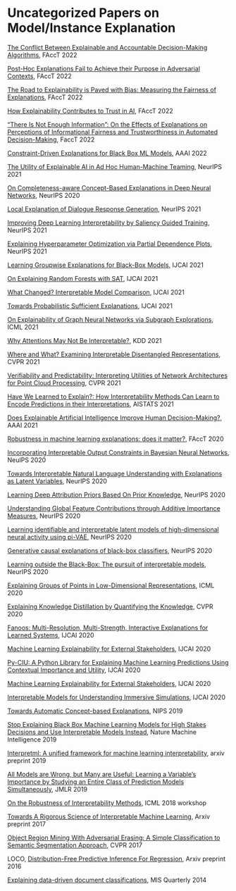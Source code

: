 # Uncategorized Papers on Model/Instance Explanation

[The Conflict Between Explainable and Accountable Decision-Making Algorithms](https://facctconference.org/static/pdfs_2022/facct22-162.pdf), FAccT 2022

[Post-Hoc Explanations Fail to Achieve their Purpose in Adversarial Contexts](https://facctconference.org/static/pdfs_2022/facct22-73.pdf), FAccT 2022

[The Road to Explainability is Paved with Bias: Measuring the Fairness of Explanations](https://facctconference.org/static/pdfs_2022/facct22-97.pdf), FAccT 2022

[How Explainability Contributes to Trust in AI](https://facctconference.org/static/pdfs_2022/facct22-117.pdf), FAccT 2022

[“There Is Not Enough Information”: On the Effects of Explanations on Perceptions of Informational Fairness and Trustworthiness in Automated Decision-Making](https://facctconference.org/static/pdfs_2022/facct22-130.pdf), FaccT 2022

[Constraint-Driven Explanations for Black Box ML Models](https://www.comp.nus.edu.sg/~meel/Papers/aaai22-snimsv.pdf), AAAI 2022

[The Utility of Explainable AI in Ad Hoc Human-Machine Teaming](https://proceedings.neurips.cc/paper/2021/file/05d74c48b5b30514d8e9bd60320fc8f6-Paper.pdf), NeurIPS 2021

[On Completeness-aware Concept-Based Explanations in Deep Neural Networks](https://proceedings.neurips.cc/paper/2020/file/ecb287ff763c169694f682af52c1f309-Paper.pdf), NeurIPS 2020

[Local Explanation of Dialogue Response Generation](https://arxiv.org/abs/2106.06528), NeurIPS 2021

[Improving Deep Learning Interpretability by Saliency Guided Training](https://openreview.net/pdf?id=x4zs7eC-BsI), NeurIPS 2021

[Explaining Hyperparameter Optimization via Partial Dependence Plots](https://arxiv.org/abs/2111.04820), NeurIPS 2021

[Learning Groupwise Explanations for Black-Box Models](https://www.ijcai.org/proceedings/2021/0330.pdf), IJCAI 2021

[On Explaining Random Forests with SAT](https://www.ijcai.org/proceedings/2021/0356.pdf), IJCAI 2021

[What Changed? Interpretable Model Comparison](https://www.ijcai.org/proceedings/2021/0393.pdf), IJCAI 2021

[Towards Probabilistic Sufficient Explanations](http://starai.cs.ucla.edu/papers/WangXXAI20.pdf), IJCAI 2021

[On Explainability of Graph Neural Networks via Subgraph Explorations](https://arxiv.org/pdf/2102.05152.pdf), ICML 2021

[Why Attentions May Not Be Interpretable?](https://arxiv.org/abs/2006.05656), KDD 2021

[Where and What? Examining Interpretable Disentangled Representations](https://openaccess.thecvf.com/content/CVPR2021/papers/Zhu_Where_and_What_Examining_Interpretable_Disentangled_Representations_CVPR_2021_paper.pdf), CVPR 2021

[Verifiability and Predictability: Interpreting Utilities of Network Architectures
for Point Cloud Processing](https://openaccess.thecvf.com/content/CVPR2021/papers/Shen_Verifiability_and_Predictability_Interpreting_Utilities_of_Network_Architectures_for_Point_CVPR_2021_paper.pdf), CVPR 2021

[Have We Learned to Explain?: How Interpretability Methods Can Learn to Encode Predictions in their Interpretations](https://arxiv.org/abs/2103.01890), AISTATS 2021

[Does Explainable Artificial Intelligence Improve Human Decision-Making?](https://arxiv.org/abs/2006.11194), AAAI 2021

[Robustness in machine learning explanations: does it matter?](https://dl.acm.org/doi/abs/10.1145/3351095.3372836), FAccT 2020

[Incorporating Interpretable Output Constraints in Bayesian Neural Networks](https://arxiv.org/abs/2010.10969), NeuIPS 2020

[Towards Interpretable Natural Language Understanding with Explanations as Latent Variables](https://arxiv.org/abs/2011.05268), NeurIPS 2020

[Learning Deep Attribution Priors Based On Prior Knowledge](https://arxiv.org/abs/1912.10065), NeurIPS 2020

[Understanding Global Feature Contributions through Additive Importance Measures](https://arxiv.org/abs/2004.00668), NeurIPS 2020

[Learning identifiable and interpretable latent models of high-dimensional neural activity using pi-VAE](https://arxiv.org/abs/2011.04798), NeurIPS 2020

[Generative causal explanations of black-box classifiers](https://arxiv.org/abs/2006.13913), NeurIPS 2020

[Learning outside the Black-Box: The pursuit of interpretable models](https://proceedings.neurips.cc//paper/2020/file/ce758408f6ef98d7c7a7b786eca7b3a8-Paper.pdf), NeurIPS 2020

[Explaining Groups of Points in Low-Dimensional Representations](https://arxiv.org/pdf/2003.01640.pdf), ICML 2020

[Explaining Knowledge Distillation by Quantifying the Knowledge](https://openaccess.thecvf.com/content_CVPR_2020/papers/Cheng_Explaining_Knowledge_Distillation_by_Quantifying_the_Knowledge_CVPR_2020_paper.pdf), CVPR 2020

[Fanoos: Multi-Resolution, Multi-Strength, Interactive Explanations for Learned Systems](https://arxiv.org/pdf/2006.12453.pdf), IJCAI 2020

[Machine Learning Explainability for External Stakeholders](https://arxiv.org/abs/2007.05408), IJCAI 2020

[Py-CIU: A Python Library for Explaining Machine Learning Predictions Using Contextual Importance and Utility](https://www.researchgate.net/publication/344154017_Py-CIU_A_Python_Library_for_Explaining_Machine_Learning_Predictions_Using_Contextual_Importance_and_Utility), IJCAI 2020

[Machine Learning Explainability for External Stakeholders](https://arxiv.org/abs/2007.05408), IJCAI 2020

[Interpretable Models for Understanding Immersive Simulations](https://www.ijcai.org/Proceedings/2020/0321.pdf), IJCAI 2020

[Towards Automatic Concept-based Explanations](https://arxiv.org/pdf/1902.03129.pdf), NIPS 2019

[Stop Explaining Black Box Machine Learning Models for High Stakes Decisions and Use Interpretable Models Instead](https://arxiv.org/pdf/1811.10154.pdf), Nature Machine Intelligence 2019

[Interpretml: A unified framework for machine learning interpretability](https://arxiv.org/abs/1909.09223), arxiv preprint 2019

[All Models are Wrong, but Many are Useful: Learning a Variable’s Importance by Studying an Entire Class of Prediction Models Simultaneously](https://arxiv.org/pdf/1801.01489.pdf), JMLR 2019

[On the Robustness of Interpretability Methods](https://arxiv.org/abs/1806.08049), ICML 2018 workshop

[Towards A Rigorous Science of Interpretable Machine Learning](https://arxiv.org/pdf/1702.08608.pdf), Arxiv preprint 2017

[Object Region Mining With Adversarial Erasing: A Simple Classification to Semantic Segmentation Approach](https://openaccess.thecvf.com/content_cvpr_2017/papers/Wei_Object_Region_Mining_CVPR_2017_paper.pdf), CVPR 2017

LOCO, [Distribution-Free Predictive Inference For Regression](https://arxiv.org/pdf/1604.04173.pdf), Arxiv preprint 2016

[Explaining data-driven document classifications](https://www.jstor.org/stable/26554869), MIS Quarterly 2014
